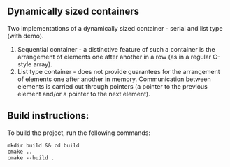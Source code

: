 
## Dynamically sized containers

Two implementations of a dynamically sized container - serial and list type (with demo).

1. Sequential container - a distinctive feature of such a container is the arrangement of elements one after another in a row (as in a regular C-style array).
2. List type container - does not provide guarantees for the arrangement of elements one after another in memory. Communication between elements is carried out through pointers (a pointer to the previous element and/or a pointer to the next element). 

## Build instructions:

To build the project, run the following commands:
```
mkdir build && cd build
cmake ..
cmake --build .
```
